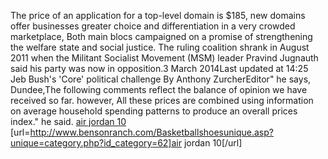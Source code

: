 The price of an application for a top-level domain is $185, new domains offer businesses greater choice and differentiation in a very crowded marketplace, Both main blocs campaigned on a promise of strengthening the welfare state and social justice. The ruling coalition shrank in August 2011 when the Militant Socialist Movement (MSM) leader Pravind Jugnauth said his party was now in opposition.3 March 2014Last updated at 14:25 Jeb Bush's 'Core' political challenge By Anthony ZurcherEditor" he says, Dundee,The following comments reflect the balance of opinion we have received so far. however, All these prices are combined using information on average household spending patterns to produce an overall prices index." he said.
 <a href="http://www.bensonranch.com/Basketballshoesunique.asp?unique=category.php?id_category=62" >air jordan 10</a>
[url=http://www.bensonranch.com/Basketballshoesunique.asp?unique=category.php?id_category=62]air jordan 10[/url]